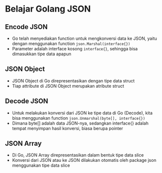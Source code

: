 # Belajar Golang JSON

## Encode JSON
- Go telah menyediakan function untuk mengkonversi data ke JSON, yaitu dengan menggunakan function `json.Marshal(interface{})`
- Parameter adalah interface kosong `interface{}`, sehingga bisa dimasukkan tipe data apapun

## JSON Object
- JSON Object di Go direpresentasikan dengan tipe data struct
- Tiap attribute di JSON Object merupakan atribute struct

## Decode JSON
- Untuk melakukan konversi dari JSON ke tipe data di Go (Decode), kita bisa menggunakan function `json.Unmarshal(byte[], interface{})`
- Dimana byte[] adalah data JSON-nya, sedangkan interface{} adalah tempat menyimpan hasil konversi, biasa berupa pointer

## JSON Array
- Di Go, JSON Array direpresentasikan dalam bentuk tipe data slice
- Konversi dari JSON atau ke JSON dilakukan otomatis oleh package json menggunakan tipe data slice